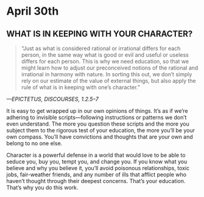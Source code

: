 # April 30th
## WHAT IS IN KEEPING WITH YOUR CHARACTER?

> “Just as what is considered rational or irrational differs for each person, in the same way what is good or evil and useful or useless differs for each person. This is why we need education, so that we might learn how to adjust our preconceived notions of the rational and irrational in harmony with nature. In sorting this out, we don’t simply rely on our estimate of the value of external things, but also apply the rule of what is in keeping with one’s character.”

*—EPICTETUS, DISCOURSES, 1.2.5–7*

It is easy to get wrapped up in our own opinions of things. It’s as if we’re adhering to invisible scripts—following instructions or patterns we don’t even understand. The more you question these scripts and the more you subject them to the rigorous test of your education, the more you’ll be your own compass. You’ll have convictions and thoughts that are your own and belong to no one else.

Character is a powerful defense in a world that would love to be able to seduce you, buy you, tempt you, and change you. If you know what you believe and why you believe it, you’ll avoid poisonous relationships, toxic jobs, fair-weather friends, and any number of ills that afflict people who haven’t thought through their deepest concerns. That’s your education. That’s why you do this work.

